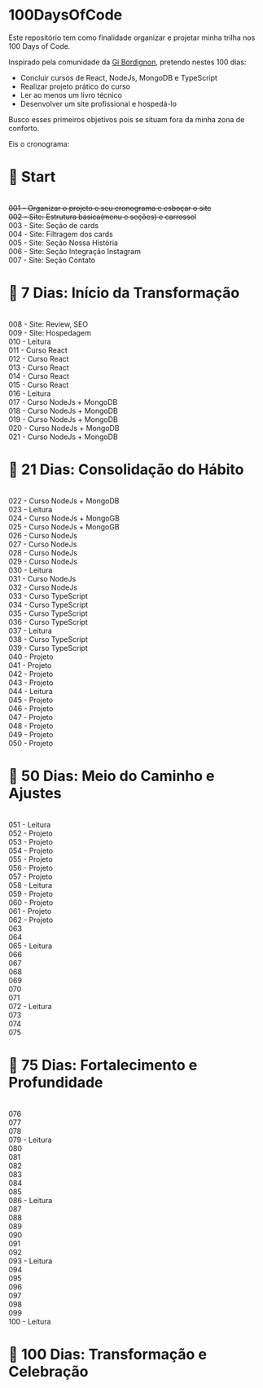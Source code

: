 # 100DaysOfCode

Este repositório tem como finalidade organizar e projetar minha trilha nos 100 Days of Code.

Inspirado pela comunidade da <a href="https://github.com/sspacecoding">Gi Bordignon</a>, pretendo nestes 100 dias:

- Concluir cursos de React, NodeJs, MongoDB e TypeScript
- Realizar projeto prático do curso
- Ler ao menos um livro técnico
- Desenvolver um site profissional e hospedá-lo

Busco esses primeiros objetivos pois se situam fora da minha zona de conforto.

Eis o cronograma:

<h1>🚩 Start</h1>

<br>~~001 - Organizar o projeto e seu cronograma e esboçar o site~~
<br>~~002 - Site: Estrutura básica(menu e seções) e carrossel~~
<br>003 - Site: Seção de cards
<br>004 - Site: Filtragem dos cards
<br>005 - Site: Seção Nossa História
<br>006 - Site: Seção Integração Instagram
<br>007 - Site: Seção Contato
<br><h1>🚩 7 Dias: Início da Transformação</h1>
<br>008 - Site: Review, SEO
<br>009 - Site: Hospedagem
<br>010 - Leitura
<br>011 - Curso React
<br>012 - Curso React
<br>013 - Curso React
<br>014 - Curso React
<br>015 - Curso React
<br>016 - Leitura
<br>017 - Curso NodeJs + MongoDB
<br>018 - Curso NodeJs + MongoDB
<br>019 - Curso NodeJs + MongoDB
<br>020 - Curso NodeJs + MongoDB
<br>021 - Curso NodeJs + MongoDB
<br><h1>🚩 21 Dias: Consolidação do Hábito</h1>
<br>022 - Curso NodeJs + MongoDB
<br>023 - Leitura
<br>024 - Curso NodeJs + MongoGB
<br>025 - Curso NodeJs + MongoGB
<br>026 - Curso NodeJs
<br>027 - Curso NodeJs
<br>028 - Curso NodeJs
<br>029 - Curso NodeJs
<br>030 - Leitura
<br>031 - Curso NodeJs
<br>032 - Curso NodeJs
<br>033 - Curso TypeScript
<br>034 - Curso TypeScript
<br>035 - Curso TypeScript
<br>036 - Curso TypeScript
<br>037 - Leitura
<br>038 - Curso TypeScript
<br>039 - Curso TypeScript
<br>040 - Projeto
<br>041 - Projeto
<br>042 - Projeto
<br>043 - Projeto
<br>044 - Leitura
<br>045 - Projeto
<br>046 - Projeto
<br>047 - Projeto
<br>048 - Projeto
<br>049 - Projeto
<br>050 - Projeto
<br><h1>🚩 50 Dias: Meio do Caminho e Ajustes</h1>
<br>051 - Leitura
<br>052 - Projeto
<br>053 - Projeto
<br>054 - Projeto
<br>055 - Projeto
<br>056 - Projeto
<br>057 - Projeto
<br>058 - Leitura
<br>059 - Projeto
<br>060 - Projeto
<br>061 - Projeto
<br>062 - Projeto
<br>063
<br>064
<br>065 - Leitura
<br>066
<br>067
<br>068
<br>069
<br>070
<br>071
<br>072 - Leitura
<br>073
<br>074
<br>075
<br><h1>🚩 75 Dias: Fortalecimento e Profundidade</h1>
<br>076
<br>077
<br>078
<br>079 - Leitura
<br>080
<br>081
<br>082
<br>083
<br>084
<br>085
<br>086 - Leitura
<br>087
<br>088
<br>089
<br>090
<br>091
<br>092
<br>093 - Leitura
<br>094
<br>095
<br>096
<br>097
<br>098
<br>099
<br>100 - Leitura
<br><h1>🚩 100 Dias: Transformação e Celebração</h1>
